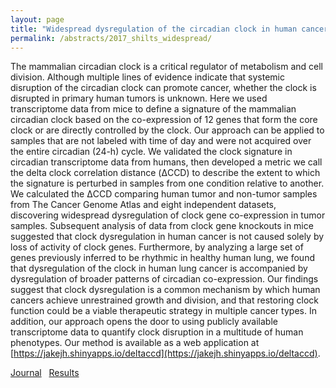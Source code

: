 ```yaml
---
layout: page
title: "Widespread dysregulation of the circadian clock in human cancer"
permalink: /abstracts/2017_shilts_widespread/
---
```


The mammalian circadian clock is a critical regulator of metabolism and cell division. Although multiple lines of evidence indicate that systemic disruption of the circadian clock can promote cancer, whether the clock is disrupted in primary human tumors is unknown. Here we used transcriptome data from mice to define a signature of the mammalian circadian clock based on the co-expression of 12 genes that form the core clock or are directly controlled by the clock. Our approach can be applied to samples that are not labeled with time of day and were not acquired over the entire circadian (24-h) cycle. We validated the clock signature in circadian transcriptome data from humans, then developed a metric we call the delta clock correlation distance (ΔCCD) to describe the extent to which the signature is perturbed in samples from one condition relative to another. We calculated the ΔCCD comparing human tumor and non-tumor samples from The Cancer Genome Atlas and eight independent datasets, discovering widespread dysregulation of clock gene co-expression in tumor samples. Subsequent analysis of data from clock gene knockouts in mice suggested that clock dysregulation in human cancer is not caused solely by loss of activity of clock genes. Furthermore, by analyzing a large set of genes previously inferred to be rhythmic in healthy human lung, we found that dysregulation of the clock in human lung cancer is accompanied by dysregulation of broader patterns of circadian co-expression. Our findings suggest that clock dysregulation is a common mechanism by which human cancers achieve unrestrained growth and division, and that restoring clock function could be a viable therapeutic strategy in multiple cancer types. In addition, our approach opens the door to using publicly available transcriptome data to quantify clock disruption in a multitude of human phenotypes. Our method is available as a web application at [https://jakejh.shinyapps.io/deltaccd](https://jakejh.shinyapps.io/deltaccd).

[Journal](https://doi.org/10.1101/130765)&nbsp;&nbsp;
[Results](https://figshare.com/s/2eaf11e88642418f7e81)&nbsp;&nbsp;